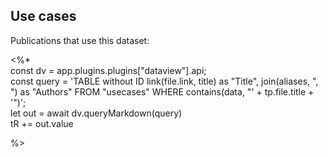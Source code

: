 ## Use cases
Publications that use this dataset:

<%*  
const dv = app.plugins.plugins["dataview"].api;  
const query = 'TABLE without ID link(file.link, title) as "Title", join(aliases, ", ") as "Authors" FROM "usecases" WHERE contains(data, "' + tp.file.title + '")';  
let out = await dv.queryMarkdown(query)  
tR += out.value

%>
